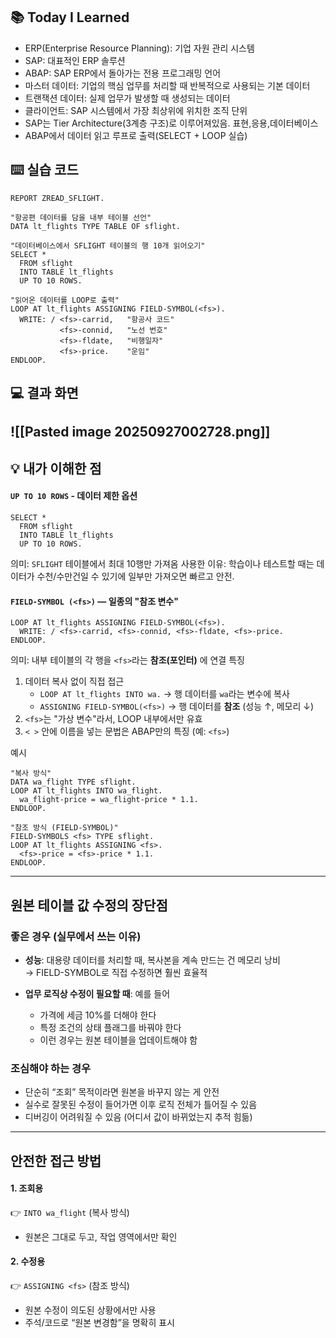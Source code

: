 ## 📚 Today I Learned
- ERP(Enterprise Resource Planning): 기업 자원 관리 시스템
- SAP: 대표적인 ERP 솔루션
- ABAP: SAP ERP에서 돌아가는 전용 프로그래밍 언어
- 마스터 데이터: 기업의 핵심 업무를 처리할 때 반복적으로 사용되는 기본 데이터
- 트랜잭션 데이터: 실제 업무가 발생할 때 생성되는 데이터
- 클라이언트: SAP 시스템에서 가장 최상위에 위치한 조직 단위
- SAP는 Tier Architecture(3계층 구조)로 이루어져있음. 표현,응용,데이터베이스
- ABAP에서 데이터 읽고 루프로 출력(SELECT + LOOP 실습)

## ⌨️ 실습 코드
```
REPORT ZREAD_SFLIGHT.  
  
"항공편 데이터를 담을 내부 테이블 선언"  
DATA lt_flights TYPE TABLE OF sflight.  
  
"데이터베이스에서 SFLIGHT 테이블의 행 10개 읽어오기"  
SELECT *  
  FROM sflight  
  INTO TABLE lt_flights  
  UP TO 10 ROWS.  
  
"읽어온 데이터를 LOOP로 출력"  
LOOP AT lt_flights ASSIGNING FIELD-SYMBOL(<fs>).  
  WRITE: / <fs>-carrid,   "항공사 코드"  
           <fs>-connid,   "노선 번호"  
           <fs>-fldate,   "비행일자"  
           <fs>-price.    "운임"  
ENDLOOP.
```

## 💻 결과 화면
![[Pasted image 20250927002728.png]]
---
## 💡 내가 이해한 점
#### `UP TO 10 ROWS` - 데이터 제한 옵션
```
SELECT * 
  FROM sflight
  INTO TABLE lt_flights
  UP TO 10 ROWS.
```
의미: `SFLIGHT` 테이블에서 최대 10행만 가져옴
사용한 이유: 학습이나 테스트할 때는 데이터가 수천/수만건일 수 있기에 일부만 가져오면 빠르고 안전.

#### `FIELD-SYMBOL (<fs>)` — 일종의 "참조 변수"
```
LOOP AT lt_flights ASSIGNING FIELD-SYMBOL(<fs>).
  WRITE: / <fs>-carrid, <fs>-connid, <fs>-fldate, <fs>-price.
ENDLOOP.
```
의미: 내부 테이블의 각 행을 `<fs>`라는 **참조(포인터)** 에 연결
특징
1. 데이터 복사 없이 직접 접근
	- `LOOP AT lt_flights INTO wa.` → 행 데이터를 `wa`라는 변수에 복사
	- `ASSIGNING FIELD-SYMBOL(<fs>)` → 행 데이터를 **참조** (성능 ↑, 메모리 ↓)
2. `<fs>`는 "가상 변수"라서, LOOP 내부에서만 유효
3. `< >` 안에 이름을 넣는 문법은 ABAP만의 특징 (예: `<fs>`)

예시
```
"복사 방식"
DATA wa_flight TYPE sflight.
LOOP AT lt_flights INTO wa_flight.
  wa_flight-price = wa_flight-price * 1.1.
ENDLOOP.

"참조 방식 (FIELD-SYMBOL)"
FIELD-SYMBOLS <fs> TYPE sflight.
LOOP AT lt_flights ASSIGNING <fs>.
  <fs>-price = <fs>-price * 1.1.
ENDLOOP.
```
---
## 원본 테이블 값 수정의 장단점

### 좋은 경우 (실무에서 쓰는 이유)

- **성능**: 대용량 데이터를 처리할 때, 복사본을 계속 만드는 건 메모리 낭비  
    → FIELD-SYMBOL로 직접 수정하면 훨씬 효율적
    
- **업무 로직상 수정이 필요할 때**: 예를 들어
    - 가격에 세금 10%를 더해야 한다
    - 특정 조건의 상태 플래그를 바꿔야 한다
    - 이런 경우는 원본 테이블을 업데이트해야 함

### 조심해야 하는 경우

- 단순히 “조회” 목적이라면 원본을 바꾸지 않는 게 안전
- 실수로 잘못된 수정이 들어가면 이후 로직 전체가 틀어질 수 있음
- 디버깅이 어려워질 수 있음 (어디서 값이 바뀌었는지 추적 힘듦)

---

## 안전한 접근 방법

#### 1. **조회용**
👉 `INTO wa_flight` (복사 방식)
- 원본은 그대로 두고, 작업 영역에서만 확인

#### 2. **수정용**
👉 `ASSIGNING <fs>` (참조 방식)
- 원본 수정이 의도된 상황에서만 사용
- 주석/코드로 “원본 변경함”을 명확히 표시